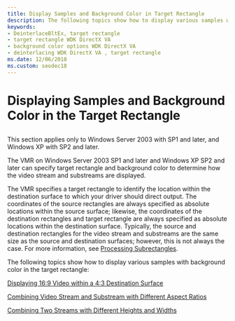 ```yaml
---
title: Display Samples and Background Color in Target Rectangle
description: The following topics show how to display various samples with background color in the target rectangle.
keywords:
- DeinterlaceBltEx, target rectangle
- target rectangle WDK DirectX VA
- background color options WDK DirectX VA
- deinterlacing WDK DirectX VA , target rectangle
ms.date: 12/06/2018
ms.custom: seodec18
---
```


# Displaying Samples and Background Color in the Target Rectangle


## <span id="ddk_displaying_samples_and_background_color_in_the_target_rectangle_gg"></span><span id="DDK_DISPLAYING_SAMPLES_AND_BACKGROUND_COLOR_IN_THE_TARGET_RECTANGLE_GG"></span>


This section applies only to Windows Server 2003 with SP1 and later, and Windows XP with SP2 and later.

The VMR on Windows Server 2003 SP1 and later and Windows XP SP2 and later can specify target rectangle and background color to determine how the video stream and substreams are displayed.

The VMR specifies a target rectangle to identify the location within the destination surface to which your driver should direct output. The coordinates of the source rectangles are always specified as absolute locations within the source surface; likewise, the coordinates of the destination rectangles and target rectangle are always specified as absolute locations within the destination surface. Typically, the source and destination rectangles for the video stream and substreams are the same size as the source and destination surfaces; however, this is not always the case. For more information, see [Processing Subrectangles](processing-subrectangles.md).

The following topics show how to display various samples with background color in the target rectangle:

[Displaying 16:9 Video within a 4:3 Destination Surface](displaying-16-9-video-within-a-4-3-destination-surface.md)

[Combining Video Stream and Substream with Different Aspect Ratios](combining-video-stream-and-substream-with-different-aspect-ratios.md)

[Combining Two Streams with Different Heights and Widths](combining-two-streams-with-different-heights-and-widths.md)

 

 





